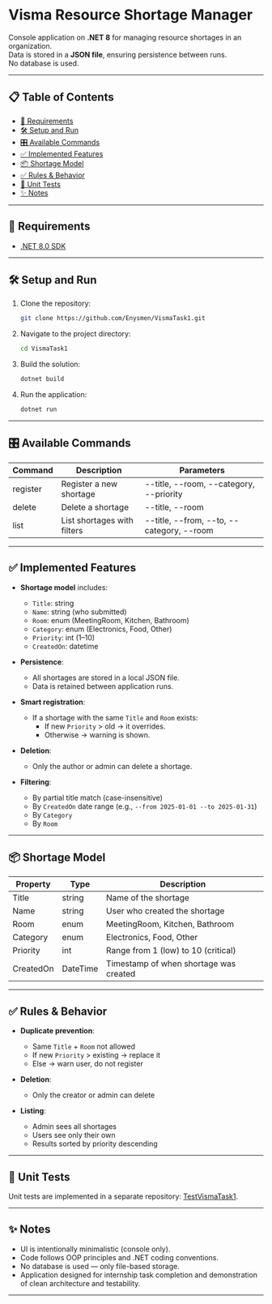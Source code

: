 # Visma Resource Shortage Manager

Console application on **.NET 8** for managing resource shortages in an organization.  
Data is stored in a **JSON file**, ensuring persistence between runs.  
No database is used.

---

## 📋 Table of Contents

- [🚀 Requirements](#-requirements)
- [🛠 Setup and Run](#-setup-and-run)
- [🎛 Available Commands](#-available-commands)
- [✅ Implemented Features](#-implemented-features)
- [📦 Shortage Model](#-shortage-model)
- [✅ Rules & Behavior](#-rules--behavior)
- [🧪 Unit Tests](#-unit-tests)
- [✨ Notes](#-notes)

---

## 🚀 Requirements

- [.NET 8.0 SDK](https://dotnet.microsoft.com/download)

---

## 🛠 Setup and Run

1. Clone the repository:
   ```bash
   git clone https://github.com/Enysmen/VismaTask1.git
   ```
2. Navigate to the project directory:
   ```bash
   cd VismaTask1
   ```
3. Build the solution:
   ```bash
   dotnet build
   ```
4. Run the application:
   ```bash
   dotnet run 
   ```

---

## 🎛 Available Commands

| Command  | Description                  | Parameters                          |
|----------|------------------------------|-------------------------------------|
| register | Register a new shortage      | --title, --room, --category, --priority |
| delete   | Delete a shortage            | --title, --room                     |
| list     | List shortages with filters  | --title, --from, --to, --category, --room |

---

## ✅ Implemented Features

- **Shortage model** includes:
  - `Title`: string
  - `Name`: string (who submitted)
  - `Room`: enum (MeetingRoom, Kitchen, Bathroom)
  - `Category`: enum (Electronics, Food, Other)
  - `Priority`: int (1–10)
  - `CreatedOn`: datetime

- **Persistence**:
  - All shortages are stored in a local JSON file.
  - Data is retained between application runs.

- **Smart registration**:
  - If a shortage with the same `Title` and `Room` exists:
    - If new `Priority` > old → it overrides.
    - Otherwise → warning is shown.

- **Deletion**:
  - Only the author or admin can delete a shortage.

- **Filtering**:
  - By partial title match (case-insensitive)
  - By `CreatedOn` date range (e.g., `--from 2025-01-01 --to 2025-01-31`)
  - By `Category`
  - By `Room`

---

## 📦 Shortage Model

| Property   | Type     | Description                        |
|------------|----------|------------------------------------|
| Title      | string   | Name of the shortage               |
| Name       | string   | User who created the shortage      |
| Room       | enum     | MeetingRoom, Kitchen, Bathroom     |
| Category   | enum     | Electronics, Food, Other           |
| Priority   | int      | Range from 1 (low) to 10 (critical)|
| CreatedOn  | DateTime | Timestamp of when shortage was created |

---

## ✅ Rules & Behavior

- **Duplicate prevention**:
  - Same `Title` + `Room` not allowed
  - If new `Priority` > existing → replace it
  - Else → warn user, do not register

- **Deletion**:
  - Only the creator or admin can delete

- **Listing**:
  - Admin sees all shortages
  - Users see only their own
  - Results sorted by priority descending

---

## 🧪 Unit Tests

Unit tests are implemented in a separate repository: [TestVismaTask1]([https://github.com/Enysmen/TestVismaTask1.git]).

---

## ✨ Notes

- UI is intentionally minimalistic (console only).
- Code follows OOP principles and .NET coding conventions.
- No database is used — only file-based storage.
- Application designed for internship task completion and demonstration of clean architecture and testability.

---
